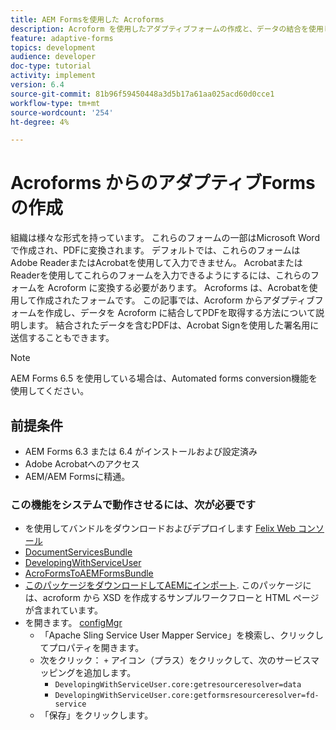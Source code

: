 ```yaml
---
title: AEM Formsを使用した Acroforms
description: Acroform を使用したアダプティブフォームの作成と、データの結合を使用したPDF。 結合されたデータを含むPDFは、Acrobat Signを使用した署名用に送信できます。
feature: adaptive-forms
topics: development
audience: developer
doc-type: tutorial
activity: implement
version: 6.4
source-git-commit: 81b96f59450448a3d5b17a61aa025acd60d0cce1
workflow-type: tm+mt
source-wordcount: '254'
ht-degree: 4%

---
```



# Acroforms からのアダプティブFormsの作成

組織は様々な形式を持っています。 これらのフォームの一部はMicrosoft Word で作成され、PDFに変換されます。 デフォルトでは、これらのフォームはAdobe ReaderまたはAcrobatを使用して入力できません。 AcrobatまたはReaderを使用してこれらのフォームを入力できるようにするには、これらのフォームを Acroform に変換する必要があります。 Acroforms は、Acrobatを使用して作成されたフォームです。 この記事では、Acroform からアダプティブフォームを作成し、データを Acroform に結合してPDFを取得する方法について説明します。 結合されたデータを含むPDFは、Acrobat Signを使用した署名用に送信することもできます。

>[!NOTE]
>
>AEM Forms 6.5 を使用している場合は、Automated forms conversion機能を使用してください。

## 前提条件

* AEM Forms 6.3 または 6.4 がインストールおよび設定済み
* Adobe Acrobatへのアクセス
* AEM/AEM Formsに精通。

### この機能をシステムで動作させるには、次が必要です

* を使用してバンドルをダウンロードおよびデプロイします [Felix Web コンソール](http://localhost:4502/system/console/bundles)
* [DocumentServicesBundle](/help/forms/assets/common-osgi-bundles/AEMFormsDocumentServices.core-1.0-SNAPSHOT.jar)
* [DevelopingWithServiceUser](/help/forms/assets/common-osgi-bundles/DevelopingWithServiceUser.jar)
* [AcroFormsToAEMFormsBundle](https://forms.enablementadobe.com/content/DemoServerBundles/AcroFormToAEMForm.core-1.0-SNAPSHOT.jar)
* [このパッケージをダウンロードしてAEMにインポート](assets/acro-form-aem-form.zip). このパッケージには、acroform から XSD を作成するサンプルワークフローと HTML ページが含まれています。
* を開きます。 [configMgr](http://localhost:4502/system/console/configMgr)
   * 「Apache Sling Service User Mapper Service」を検索し、クリックしてプロパティを開きます。
   * 次をクリック： `+` アイコン（プラス）をクリックして、次のサービスマッピングを追加します。
      * `DevelopingWithServiceUser.core:getresourceresolver=data`
      * `DevelopingWithServiceUser.core:getformsresourceresolver=fd-service`
   * 「保存」をクリックします。
